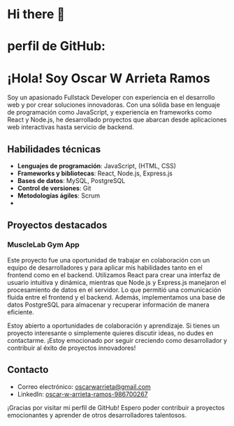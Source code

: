 # Hi there 👋
# perfil de GitHub:

# ¡Hola! Soy Oscar W Arrieta Ramos

Soy un apasionado Fullstack Developer con experiencia en el desarrollo web y por crear soluciones innovadoras. Con una sólida base en lenguaje de programación como JavaScript, y experiencia en frameworks como React y Node.js, he desarrollado proyectos que abarcan desde aplicaciones web interactivas hasta servicio de backend.

## Habilidades técnicas

- **Lenguajes de programación**: JavaScript, (HTML, CSS)
- **Frameworks y bibliotecas**: React, Node.js, Express.js
- **Bases de datos**: MySQL, PostgreSQL
- **Control de versiones**: Git
- **Metodologías ágiles**: Scrum
- 
## Proyectos destacados

### MuscleLab Gym App

Este proyecto fue una oportunidad de trabajar en colaboración con un equipo de desarrolladores y para aplicar mis habilidades tanto en el frontend como en el backend. Utilizamos React para crear una interfaz de usuario intuitiva y dinámica, mientras que Node.js y Express.js manejaron el procesamiento de datos en el servidor. Lo que permitió una comunicación fluida entre el frontend y el backend. Además, implementamos una base de datos PostgreSQL para almacenar y recuperar información de manera eficiente.

Estoy abierto a oportunidades de colaboración y aprendizaje. Si tienes un proyecto interesante o simplemente quieres discutir ideas, no dudes en contactarme. ¡Estoy emocionado por seguir creciendo como desarrollador y contribuir al éxito de proyectos innovadores!

## Contacto

- Correo electrónico: oscarwarrieta@gmail.com
- LinkedIn: [oscar-w-arrieta-ramos-986700267](https://www.linkedin.com/in/oscar-w-arrieta-ramos-986700267/)

¡Gracias por visitar mi perfil de GitHub! Espero poder contribuir a proyectos emocionantes y aprender de otros desarrolladores talentosos.
